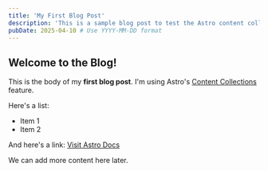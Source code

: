 ```yaml
---
title: 'My First Blog Post'
description: 'This is a sample blog post to test the Astro content collections setup.'
pubDate: 2025-04-10 # Use YYYY-MM-DD format
---
```


## Welcome to the Blog!

This is the body of my **first blog post**. I'm using Astro's [Content Collections](https://docs.astro.build/en/guides/content-collections/) feature.

Here's a list:
- Item 1
- Item 2

And here's a link:
[Visit Astro Docs](https://docs.astro.build/)

We can add more content here later.